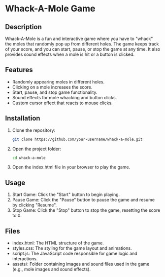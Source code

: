 # Whack-A-Mole Game

## Description

Whack-A-Mole is a fun and interactive game where you have to "whack" the moles that randomly pop up from different holes. The game keeps track of your score, and you can start, pause, or stop the game at any time. It also provides sound effects when a mole is hit or a button is clicked.

## Features
 - Randomly appearing moles in different holes.
 - Clicking on a mole increases the score.
 - Start, pause, and stop game functionality.
 - Sound effects for mole whacking and button clicks.
 - Custom cursor effect that reacts to mouse clicks.

## Installation
1. Clone the repository:
   ```bash
   git clone https://github.com/your-username/whack-a-mole.git

3. Open the project folder:
   ```bash
   cd whack-a-mole

5. Open the index.html file in your browser to play the game.


## Usage
1. Start Game: Click the "Start" button to begin playing.
2. Pause Game: Click the "Pause" button to pause the game and resume by clicking "Resume".
3. Stop Game: Click the "Stop" button to stop the game, resetting the score to 0.

## Files
 - index.html: The HTML structure of the game.
 - styles.css: The styling for the game layout and animations.
 - script.js: The JavaScript code responsible for game logic and interactions.
 - assets/: Folder containing images and sound files used in the game (e.g., mole images and sound effects).
